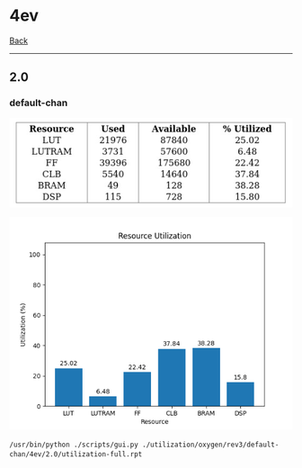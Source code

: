 # 4ev

[Back](<../rev3.md>)

---

## 2.0
### default-chan

<p align="center">
	<img src="../../../../images/oxygen/rev3/default-chan/4ev/2.0/table.jpg" />
</p>

<p align="center">
	<img src="../../../../images/oxygen/rev3/default-chan/4ev/2.0/graph.png" />
</p>

`/usr/bin/python ./scripts/gui.py ./utilization/oxygen/rev3/default-chan/4ev/2.0/utilization-full.rpt`

